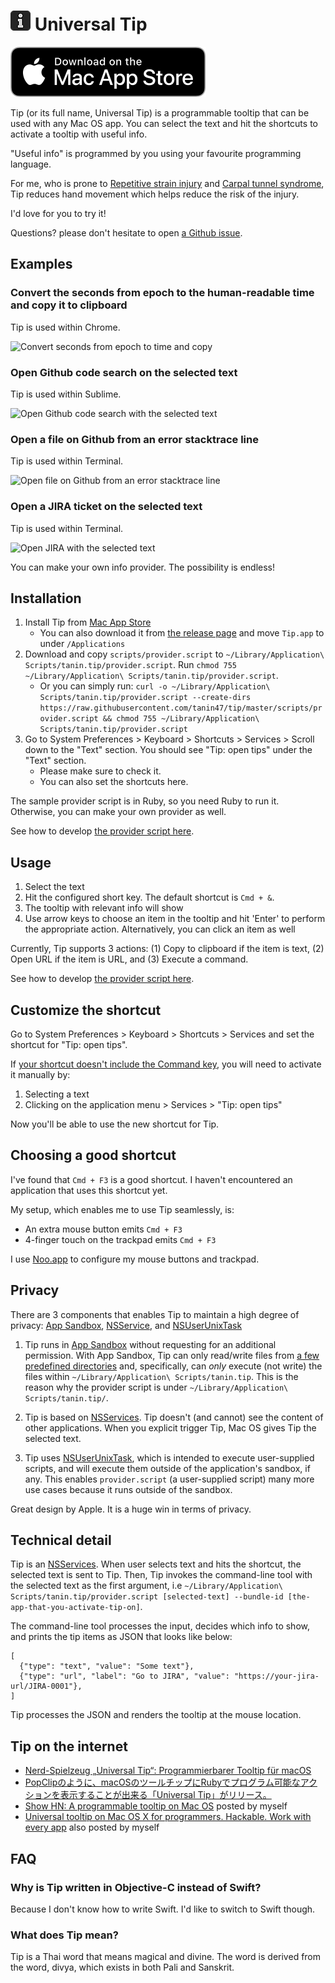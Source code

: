 ![Universal Tip icon](./app-icon.png) Universal Tip
==============

[![Download from Mac App Store](./download-button.svg)](https://apps.apple.com/us/app/universal-tip/id1495732622)

Tip (or its full name, Universal Tip) is a programmable tooltip that can be used with any Mac OS app. You can select the text and hit the shortcuts to activate a tooltip with useful info.

"Useful info" is programmed by you using your favourite programming language. 

For me, who is prone to [Repetitive strain injury](https://www.nhs.uk/conditions/repetitive-strain-injury-rsi/) and [Carpal tunnel syndrome](https://www.webmd.com/pain-management/carpal-tunnel/carpal-tunnel-syndrome), Tip reduces hand movement which helps reduce the risk of the injury.

I'd love for you to try it!

Questions? please don't hesitate to open [a Github issue](https://github.com/tanin47/tip/issues).


Examples
---------

### Convert the seconds from epoch to the human-readable time and copy it to clipboard

Tip is used within Chrome.

![Convert seconds from epoch to time and copy](https://media.giphy.com/media/f952ZuRG9kqCoxGt8v/giphy.gif)

### Open Github code search on the selected text

Tip is used within Sublime.

![Open Github code search with the selected text](https://media.giphy.com/media/cjif6axsDr7tEaP0EF/giphy.gif)

### Open a file on Github from an error stacktrace line

Tip is used within Terminal.

![Open file on Github from an error stacktrace line](https://media.giphy.com/media/JSYWptFElQmDJOXzXO/giphy.gif)

### Open a JIRA ticket on the selected text

Tip is used within Terminal.

![Open JIRA with the selected text](https://media.giphy.com/media/H48pYa5PddvEY9MGP6/giphy.gif)

You can make your own info provider. The possibility is endless!


Installation
-------------

1. Install Tip from [Mac App Store](https://apps.apple.com/us/app/universal-tip/id1495732622)
    * You can also download it from [the release page](https://github.com/tanin47/tip/releases) and move `Tip.app` to under `/Applications`
2. Download and copy `scripts/provider.script` to `~/Library/Application\ Scripts/tanin.tip/provider.script`. Run `chmod 755 ~/Library/Application\ Scripts/tanin.tip/provider.script`. 
    * Or you can simply run: `curl -o ~/Library/Application\ Scripts/tanin.tip/provider.script --create-dirs  https://raw.githubusercontent.com/tanin47/tip/master/scripts/provider.script && chmod 755 ~/Library/Application\ Scripts/tanin.tip/provider.script`
3. Go to System Preferences > Keyboard > Shortcuts > Services > Scroll down to the "Text" section. You should see "Tip: open tips" under the "Text" section. 
    * Please make sure to check it.
    * You can also set the shortcuts here.

The sample provider script is in Ruby, so you need Ruby to run it. Otherwise, you can make your own provider as well.

See how to develop [the provider script here](PROVIDER.md).


Usage
------

1. Select the text
2. Hit the configured short key. The default shortcut is `Cmd + &`.
3. The tooltip with relevant info will show
4. Use arrow keys to choose an item in the tooltip and hit 'Enter' to perform the appropriate action. Alternatively, you can click an item as well

Currently, Tip supports 3 actions: (1) Copy to clipboard if the item is text, (2) Open URL if the item is URL, and (3) Execute a command.

See how to develop [the provider script here](PROVIDER.md).


Customize the shortcut
-----------------------
Go to System Preferences > Keyboard > Shortcuts > Services and set the shortcut for "Tip: open tips".

If [your shortcut doesn't include the Command key](https://apple.stackexchange.com/questions/260683/keyboard-shortcut-for-service-only-works-after-i-manually-run-the-service), you will need to activate it manually by:

1. Selecting a text
2. Clicking on the application menu > Services > "Tip: open tips"

Now you'll be able to use the new shortcut for Tip.

Choosing a good shortcut
-------------------------

I've found that `Cmd + F3` is a good shortcut. I haven't encountered an application that uses this shortcut yet.

My setup, which enables me to use Tip seamlessly, is:

* An extra mouse button emits `Cmd + F3`
* 4-finger touch on the trackpad emits `Cmd + F3`

I use [Noo.app](https://github.com/tanin47/noo) to configure my mouse buttons and trackpad.


Privacy
---------

There are 3 components that enables Tip to maintain a high degree of privacy: [App Sandbox](https://developer.apple.com/app-sandboxing/), [NSService](https://developer.apple.com/design/human-interface-guidelines/macos/extensions/services/), and [NSUserUnixTask](https://developer.apple.com/documentation/foundation/nsuserunixtask?language=objc)

1. Tip runs in [App Sandbox](https://developer.apple.com/app-sandboxing/) without requesting for an additional permission. With App Sandbox, Tip can only read/write files from [a few predefined directories](https://developer.apple.com/library/archive/documentation/Security/Conceptual/AppSandboxDesignGuide/AppSandboxInDepth/AppSandboxInDepth.html) and, specifically, can *only* execute (not write) the files within `~/Library/Application\ Scripts/tanin.tip`. This is the reason why the provider script is under `~/Library/Application\ Scripts/tanin.tip/`.

2. Tip is based on [NSServices](https://developer.apple.com/design/human-interface-guidelines/macos/extensions/services/). Tip doesn't (and cannot) see the content of other applications. When you explicit trigger Tip, Mac OS gives Tip the selected text.

3. Tip uses [NSUserUnixTask](https://developer.apple.com/documentation/foundation/nsuserunixtask?language=objc), which is intended to execute user-supplied scripts, and will execute them outside of the application's sandbox, if any. This enables `provider.script` (a user-supplied script) many more use cases because it runs outside of the sandbox.

Great design by Apple. It is a huge win in terms of privacy.


Technical detail
-----------------

Tip is an [NSServices](https://developer.apple.com/library/archive/documentation/Cocoa/Conceptual/SysServices/introduction.html#//apple_ref/doc/uid/10000101-SW1). When user selects text and hits the shortcut, the selected text is sent to Tip. Then, Tip invokes the command-line tool with the selected text as the first argument, i.e `~/Library/Application\ Scripts/tanin.tip/provider.script [selected-text] --bundle-id [the-app-that-you-activate-tip-on]`.

The command-line tool processes the input, decides which info to show, and prints the tip items as JSON that looks like below:

```
[
  {"type": "text", "value": "Some text"},
  {"type": "url", "label": "Go to JIRA", "value": "https://your-jira-url/JIRA-0001"},
]
```

Tip processes the JSON and renders the tooltip at the mouse location.

Tip on the internet
----------------------------

* [Nerd-Spielzeug „Universal Tip“: Programmierbarer Tooltip für macOS](https://www.ifun.de/nerd-spielzeug-universal-tip-programmierbarer-tooltip-fuer-macos-152982/)
* [PopClipのように、macOSのツールチップにRubyでプログラム可能なアクションを表示することが出来る「Universal Tip」がリリース。](https://applech2.com/archives/post-90727.html?amp=1)
* [Show HN: A programmable tooltip on Mac OS](https://news.ycombinator.com/item?id=22919843) posted by myself
* [Universal tooltip on Mac OS X for programmers. Hackable. Work with every app](https://www.reddit.com/r/programming/comments/eqcnq9/universal_tooltip_on_mac_os_x_for_programmers/) also posted by myself


FAQ
----

### Why is Tip written in Objective-C instead of Swift?

Because I don't know how to write Swift. I'd like to switch to Swift though.

### What does Tip mean?

Tip is a Thai word that means magical and divine. The word is derived from the word, divya, which exists in both Pali and Sanskrit.
